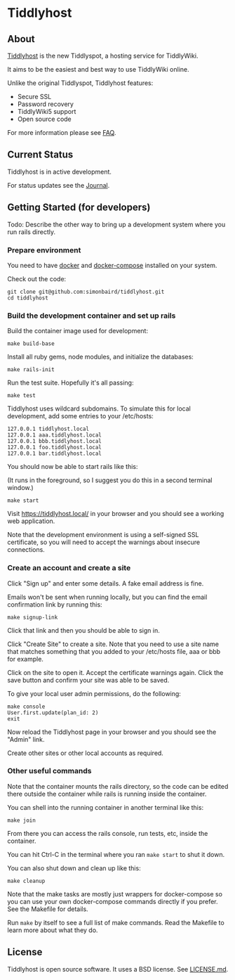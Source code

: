 Tiddlyhost
==========

About
-----

[Tiddlyhost](https://tiddlyhost.com/) is the new Tiddlyspot, a hosting
service for TiddlyWiki.

It aims to be the easiest and best way to use TiddlyWiki online.

Unlike the original Tiddlyspot, Tiddlyhost features:

* Secure SSL
* Password recovery
* TiddlyWiki5 support
* Open source code

For more information please see
[FAQ](https://github.com/simonbaird/tiddlyhost/wiki/FAQ).


Current Status
--------------

Tiddlyhost is in active development.

For status updates see the
[Journal](https://github.com/simonbaird/tiddlyhost/wiki/Journal).


Getting Started (for developers)
--------------------------------

Todo: Describe the other way to bring up a development system where you run
rails directly.

### Prepare environment

You need to have
[docker](https://docs.docker.com/get-docker/) and
[docker-compose](https://docs.docker.com/compose/install/)
installed on your system.

Check out the code:

    git clone git@github.com:simonbaird/tiddlyhost.git
    cd tiddlyhost

### Build the development container and set up rails

Build the container image used for development:

    make build-base

Install all ruby gems, node modules, and initialize the databases:

    make rails-init

Run the test suite. Hopefully it's all passing:

    make test

Tiddlyhost uses wildcard subdomains. To simulate this for local development,
add some entries to your /etc/hosts:

    127.0.0.1 tiddlyhost.local
    127.0.0.1 aaa.tiddlyhost.local
    127.0.0.1 bbb.tiddlyhost.local
    127.0.0.1 foo.tiddlyhost.local
    127.0.0.1 bar.tiddlyhost.local

You should now be able to start rails like this:

(It runs in the foreground, so I suggest you do this in a second terminal
window.)

    make start

Visit <https://tiddlyhost.local/> in your browser and you should see a working
web application.

Note that the development environment is using a self-signed SSL certificate,
so you will need to accept the warnings about insecure connections.

### Create an account and create a site

Click "Sign up" and enter some details. A fake email address is fine.

Emails won't be sent when running locally, but you can find the email
confirmation link by running this:

    make signup-link

Click that link and then you should be able to sign in.

Click "Create Site" to create a site. Note that you need to use a site name
that matches something that you added to your /etc/hosts file, aaa or bbb for
example.

Click on the site to open it. Accept the certificate warnings again. Click the
save button and confirm your site was able to be saved.

To give your local user admin permissions, do the following:

    make console
    User.first.update(plan_id: 2)
    exit

Now reload the Tiddlyhost page in your browser and you should see the "Admin"
link.

Create other sites or other local accounts as required.

### Other useful commands

Note that the container mounts the rails directory, so the code can be edited
there outside the container while rails is running inside the container.

You can shell into the running container in another terminal like this:

    make join

From there you can access the rails console, run tests, etc, inside the
container.

You can hit Ctrl-C in the terminal where you ran `make start` to shut
it down.

You can also shut down and clean up like this:

    make cleanup

Note that the make tasks are mostly just wrappers for docker-compose so you
can use your own docker-compose commands directly if you prefer. See the
Makefile for details.

Run `make` by itself to see a full list of make commands. Read the Makefile to
learn more about what they do.


License
-------

Tiddlyhost is open source software. It uses a BSD license. See
[LICENSE.md](LICENSE.md).
